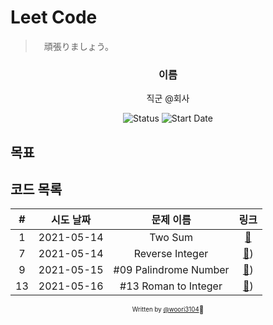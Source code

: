 # Leet Code

>　頑張りましょう。

<div align="center">

<h3> 이름 </h3>
<p>직군 @회사</p>

![Status](https://img.shields.io/badge/MunziYa-blue.svg)
![Start Date](https://img.shields.io/badge/Start%20Date-2021--05--13-23d16b.svg)


</div>

## 목표


## 코드 목록

| # | 시도 날짜  | 문제 이름 |             링크             |
| :--: | :--------: | :-------: | :--------------------------: |
|  1   | 2021-05-14 | Two Sum| [:link:](code/001TwoSum.cs) |
|  7   | 2021-05-14 | Reverse Integer| [:link:](code/007ReverseInteger.cs)) |
|  9   | 2021-05-15 | #09 Palindrome Number| [:link:](code/009PalindromeNumber.cs)) |
|  13   | 2021-05-16 | #13 Roman to Integer| [:link:](code/013RomantoInteger.cs)) |

<div align="center">

<sub><sup>Written by <a href="https://github.com/woori3105">@woori3104</a></sup></sub><small>🍕</small>

</div>